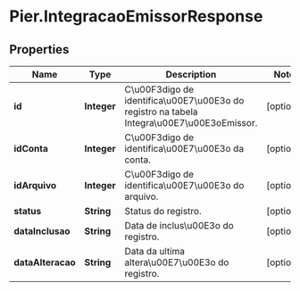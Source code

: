 # Pier.IntegracaoEmissorResponse

## Properties
Name | Type | Description | Notes
------------ | ------------- | ------------- | -------------
**id** | **Integer** | C\u00F3digo de identifica\u00E7\u00E3o do registro na tabela Integra\u00E7\u00E3oEmissor. | [optional] 
**idConta** | **Integer** | C\u00F3digo de identifica\u00E7\u00E3o da conta. | [optional] 
**idArquivo** | **Integer** | C\u00F3digo de identifica\u00E7\u00E3o do arquivo. | [optional] 
**status** | **String** | Status do registro. | [optional] 
**dataInclusao** | **String** | Data de inclus\u00E3o do registro. | [optional] 
**dataAlteracao** | **String** | Data da ultima altera\u00E7\u00E3o do registro. | [optional] 


